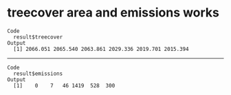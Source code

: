 # treecover area and emissions works

    Code
      result$treecover
    Output
      [1] 2066.051 2065.540 2063.861 2029.336 2019.701 2015.394

---

    Code
      result$emissions
    Output
      [1]    0    7   46 1419  528  300

